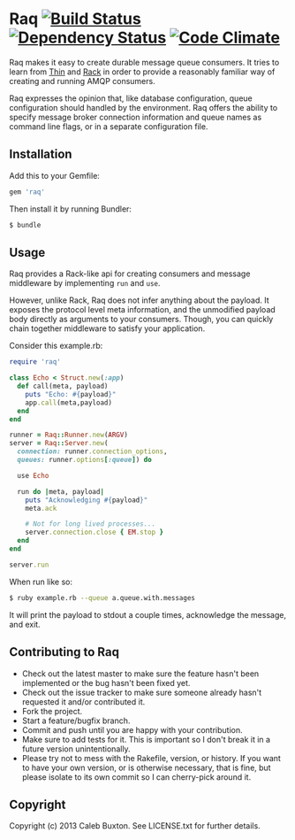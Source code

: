 Raq [![Build Status](https://travis-ci.org/cpb/raq.png?branch=master)](https://travis-ci.org/cpb/raq) [![Dependency Status](https://gemnasium.com/cpb/raq.png)](https://gemnasium.com/cpb/raq) [![Code Climate](https://codeclimate.com/repos/51d5c98289af7e2eda089f9a/badges/f4cb8a49dee9210b9775/gpa.png)](https://codeclimate.com/repos/51d5c98289af7e2eda089f9a/feed)
===

Raq makes it easy to create durable message queue consumers. It tries to learn from [Thin](https://github.com/macournoyer/thin) and [Rack](https://github.com/rack/rack) in order to provide a reasonably familiar way of creating and running AMQP consumers.

Raq expresses the opinion that, like database configuration, queue configuration should handled by the environment. Raq offers the ability to specify message broker connection information and queue names as command line flags, or in a separate configuration file.

Installation
------------

Add this to your Gemfile:

```ruby
gem 'raq'
```

Then install it by running Bundler:

```bash
$ bundle
```

Usage
-----

Raq provides a Rack-like api for creating consumers and message middleware by implementing ```run``` and ```use```.

However, unlike Rack, Raq does not infer anything about the payload. It exposes the protocol level meta information, and the unmodified payload body directly as arguments to your consumers. Though, you can quickly chain together middleware to satisfy your application.

Consider this example.rb:

```ruby
require 'raq'

class Echo < Struct.new(:app)
  def call(meta, payload)
    puts "Echo: #{payload}"
    app.call(meta,payload)
  end
end

runner = Raq::Runner.new(ARGV)
server = Raq::Server.new(
  connection: runner.connection_options,
  queues: runner.options[:queue]) do

  use Echo

  run do |meta, payload|
    puts "Acknowledging #{payload}"
    meta.ack

    # Not for long lived processes...
    server.connection.close { EM.stop }
  end
end

server.run
```

When run like so:
```bash
$ ruby example.rb --queue a.queue.with.messages
```

It will print the payload to stdout a couple times, acknowledge the message, and exit.

Contributing to Raq
-------------------

* Check out the latest master to make sure the feature hasn't been implemented or the bug hasn't been fixed yet.
* Check out the issue tracker to make sure someone already hasn't requested it and/or contributed it.
* Fork the project.
* Start a feature/bugfix branch.
* Commit and push until you are happy with your contribution.
* Make sure to add tests for it. This is important so I don't break it in a future version unintentionally.
* Please try not to mess with the Rakefile, version, or history. If you want to have your own version, or is otherwise necessary, that is fine, but please isolate to its own commit so I can cherry-pick around it.

Copyright
---------

Copyright (c) 2013 Caleb Buxton. See LICENSE.txt for further details.

